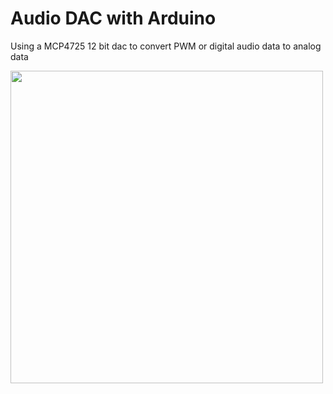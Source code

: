 # Audio DAC with Arduino
Using a MCP4725 12 bit dac to convert PWM or digital audio data to analog data

<img src="Images/" width=500>
